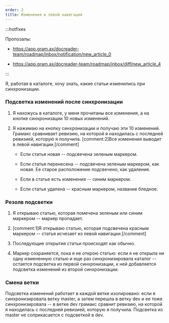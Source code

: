 ```yaml
---
order: 2
title: Изменения в левой навигации
---
```


:::hotfixes 

Пропозалы:

-  <https://app.gram.ax/docreader-team/roadmap/inbox/notification/new_article_0>

-  <https://app.gram.ax/docreader-team/roadmap/inbox/diff/new_article_4>

:::

Я, работая в каталоге, хочу знать, какие статьи изменились при синхронизации.

### Подсветка изменений после синхронизации

1. Я нахожусь в каталоге, у меня прочитаны все изменения, а на кнопке синхронизации 10 новых изменений.

2. Я нажимаю на кнопку синхронизации и получаю эти 10 изменений. Грамакс сравнивает ревизию, на которой я находилась с последней ревизией, которую я получила. [comment:2]Все изменения выводит в левой навигации.[/comment]

   -  Если статья новая -- подсвечена зеленым маркером.

   -  Если статья перенесена -- подсвечена зеленым маркером, как новая. Ее старое расположение подсвечено, как удаление.

   -  Если в статье есть изменения -- синим маркером.

   -  Если статья удалена -- красным маркером, название бледное.

### Резолв подсветки

1. Я открываю статью, которая помечена зеленым или синим маркером -- маркер пропадает.

2. [comment:1]Я открываю статью, которая подсвечена красным маркером -- статья исчезает из левой навигации.[/comment]

3. Последующие открытия статьи происходят как обычно.

4. Маркер сохраняется, пока я не открою статью: если я не открыла ни одну измененную статью и еще раз синхронизировала каталог -- остается подсветка из первой синхронизации, к ней добавляется подсветка изменений из второй синхронизации.

### Смена ветки

Подсветка изменений работает в каждой ветке изолировано: если я синхронизировала ветку master, а затем перешла в ветку dev и ее тоже синхронизировала -- в ветке dev грамакс сравнит ревизию, на которой я находилась с последней ревизией, которую я получила. Подсветка из master не соприкасается с подсветкой в dev.